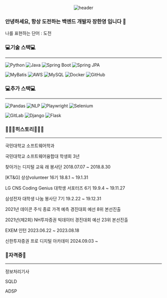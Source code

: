 <div align = "center">
  
  ![header](https://capsule-render.vercel.app/api?type=waving&text=Han%20Yeong%20Jang&color=7BC4C4&height=200&fontColor=FFFFFF)
</div>

### 안녕하세요, 항상 도전하는 백엔드 개발자 장한영 입니다 👋
나를 표현하는 단어 : 도전 

  ### 💻기술 스택💻
  ---
  
  ![Python](https://img.shields.io/badge/Python-3776AB?style=for-the-badge&logo=python&logoColor=white)
  ![Java](https://img.shields.io/badge/Java-007396?style=for-the-badge&logo=java&logoColor=white)
  ![Spring Boot](https://img.shields.io/badge/Spring%20Boot-6DB33F?style=for-the-badge&logo=spring-boot&logoColor=white)
  ![Spring JPA](https://img.shields.io/badge/Spring%20JPA-6DB33F?style=for-the-badge&logo=spring&logoColor=white)
  
  ![MyBatis](https://img.shields.io/badge/MyBatis-DC382D?style=for-the-badge&logo=MyBatis&logoColor=white)
  ![AWS](https://img.shields.io/badge/AWS-232F3E?style=for-the-badge&logo=amazon-aws&logoColor=white)
  ![MySQL](https://img.shields.io/badge/MySQL-4479A1?style=for-the-badge&logo=mysql&logoColor=white)
  ![Docker](https://img.shields.io/badge/Docker-2496ED?style=for-the-badge&logo=docker&logoColor=white)
  ![GitHub](https://img.shields.io/badge/GitHub-181717?style=for-the-badge&logo=github&logoColor=white)

  ### 💻추가 스택💻
  ---
  
  ![Pandas](https://img.shields.io/badge/Pandas-150458?style=for-the-badge&logo=pandas&logoColor=white)
  ![NLP](https://img.shields.io/badge/NLP-008080?style=for-the-badge&logo=nlp&logoColor=white)
  ![Playwright](https://img.shields.io/badge/Playwright-2EAD33?style=for-the-badge&logo=playwright&logoColor=white)
  ![Selenium](https://img.shields.io/badge/Selenium-43B02A?style=for-the-badge&logo=selenium&logoColor=white)

  ![GitLab](https://img.shields.io/badge/GitLab-FCA121?style=for-the-badge&logo=gitlab&logoColor=white)
  ![Django](https://img.shields.io/badge/Django-092E20?style=for-the-badge&logo=django&logoColor=white)
  ![Flask](https://img.shields.io/badge/Flask-000000?style=for-the-badge&logo=flask&logoColor=white)

  ### 🙇🏻‍♂️히스토리🙇🏻‍♂️
  ---
  
  국민대학교 소프트웨어학과 
  
  국민대학교 소프트웨어융합대 학생회 3년 
  
  찾아가는 디지털 교육 래 봉사단 2018.07.07 ~ 2018.8.30

  [KT&G] 상상volunteer 16기 18.8.1 ~ 19.1.31  
  
  LG CNS Coding Genius 대학생 서포터즈 6기 19.9.4 ~ 19.11.27
  
  삼성전자 대학생 나눔 봉사단 7기 19.2.22 ~ 19.12.31
  
  2021년 데이콘 주식 종료 가격 예측 경진대회 예선 8위 본선진출
  
  2021년(제2회) NH투자증권 빅데이터 경진대회 예선 23위 본선진출 

  EXEM 인턴 2023.06.22 ~ 2023.08.18
  
  신한투자증권 프로 디지털 아카데미 2024.09.03 ~ 
  
  ### 🪪자격증🪪
  ---
  정보처리기사 

  SQLD

  ADSP
